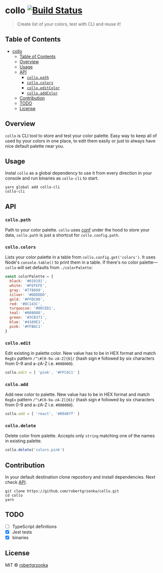 # **collo** [![Build Status](https://travis-ci.com/robertgrzonka/collo.svg?branch=master)](https://travis-ci.com/robertgrzonka/collo) 

> Create list of your colors, test with CLI and reuse it!

## Table of Contents
* [collo](#collo-build-status)
  * [Table of Contents](#table-of-contents)
  * [Overview](#overview)
  * [Usage](#usage)
  * [API](#api)
    * [`collo.path`](#collopath)
    * [`collo.colors`](#collocolors)
    * [`collo.editColor`](#colloeditcolor)
    * [`collo.addColor`](#colloaddcolor)
  * [Contribution](#contribution)
  * [TODO](#todo)
  * [License](#license)

## Overview

`collo` is CLI tool to store and test your color palette. Easy way to keep all of used by your colors in one place, to edit them easily or just to always have nice default palette near you.

## Usage

Instal `collo` as a global dependency to use it from every direction in your console and run binaries as `collo-cli` to start.

```shell
yarn global add collo-cli
collo-cli
```

## API

### `collo.path`

Path to your color palette. `collo` uses [conf](https://github.com/sindresorhus/conf) under the hood to store your data, `collo.path` is just a shortcut for `collo.config.path`.

### `collo.colors`

Lists your color palette in a table from `collo.config.get('colors')`. It uses Node's `console.table()` to print them in a table. 
If there's no color palette—`collo` will set defaults from `./colorPalette`:

```javascript
const colorPalette = {
  black: '#010101',
  white: '#FEFEFE',
  gray: '#778899',
  silver: '#DDDDDD',
  gold: '#FFDC00',
  red: '#DC143C',
  turquoise: '#00CED1',
  teal: '#008080',
  green: '#3CB371',
  blue: '#4169E1',
  pink: '#FFB6C1'
}
```

### `collo.edit`

Edit existing in palette color. 
New value has to be in HEX format and match `RegEx` pattern `/^\#[0-9a-zA-Z]{6}/` (hash sign `#` followed by six characters from 0-9 and a-zA-Z i.e. `#000000`).

```javascript
collo.edit = [ 'pink', '#FFC6C1' ]
```

### `collo.add`

Add new color to palette. 
New value has to be in HEX format and match `RegEx` pattern `/^\#[0-9a-zA-Z]{6}/` (hash sign `#` followed by six characters from 0-9 and a-zA-Z i.e. `#000000`).

```javascript
collo.add = [ 'react', '#00d8ff' ]
```

### `collo.delete`

Delete color from palette.
Accepts only `string` matching one of the names in existing palette.

```javascript
collo.delete('colors.pink')
```


## Contribution
In your default destination clone repository and install dependencies. Next check [API](#api).

```shell
git clone https://github.com/robertgrzonka/collo.git
cd collo
yarn
```

## TODO

- [ ] TypeScript definitions
- [x] Jest tests
- [x] binaries

## License

MIT © [robertgrzonka](https://robert.theguys.sh)
